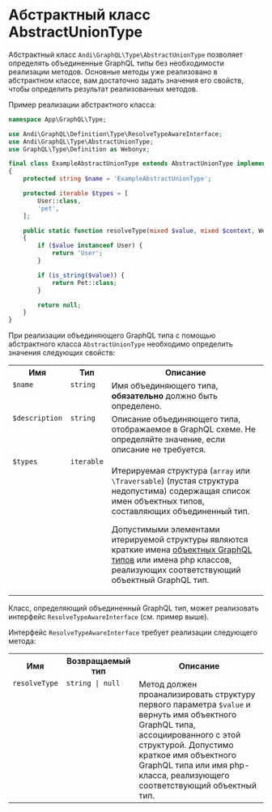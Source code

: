 # Абстрактный класс AbstractUnionType

Абстрактный класс `Andi\GraphQL\Type\AbstractUnionType` позволяет определять объединенные GraphQL типы
без необходимости реализации методов. Основные методы уже реализовано в абстрактном классе, вам достаточно
задать значения его свойств, чтобы определить результат реализованных методов.

Пример реализации абстрактного класса:

```php
namespace App\GraphQL\Type;

use Andi\GraphQL\Definition\Type\ResolveTypeAwareInterface;
use Andi\GraphQL\Type\AbstractUnionType;
use GraphQL\Type\Definition as Webonyx;

final class ExampleAbstractUnionType extends AbstractUnionType implements ResolveTypeAwareInterface
{
    protected string $name = 'ExampleAbstractUnionType';

    protected iterable $types = [
        User::class,
        'pet',
    ];

    public static function resolveType(mixed $value, mixed $context, Webonyx\ResolveInfo $info): ?string
    {
        if ($value instanceof User) {
            return 'User';
        }

        if (is_string($value)) {
            return Pet::class;
        }

        return null;
    }
}
```

При реализации объединяющего GraphQL типа с помощью абстрактного класса `AbstractUnionType` необходимо
определить значения следующих свойств:

<table>
    <tr>
        <th>Имя</th>
        <th>Тип</th>
        <th>Описание</th>
    </tr>
    <tr>
        <td valign="top"><code>$name</code></td>
        <td valign="top"><code>string</code></td>
        <td valign="top">Имя объединяющего типа, <b>обязательно</b> должно быть определено.</td>
    </tr>
    <tr>
        <td valign="top"><code>$description</code></td>
        <td valign="top"><code>string</code></td>
        <td valign="top">
            Описание объединяющего типа, отображаемое в GraphQL схеме.
            Не определяйте значение, если описание не требуется.
        </td>
    </tr>
    <tr>
        <td valign="top"><code>$types</code></td>
        <td valign="top"><code>iterable</code></td>
        <td valign="top">
            <p>
                Итерируемая структура (<code>array</code> или <code>\Traversable</code>)
                (пустая структура недопустима) содержащая список имен объектных типов,
                составляющих объединенный тип.
            </p>
            <p>
                Допустимыми элементами итерируемой структуры являются краткие имена
                <a href="object-type.md">объектных GraphQL типов</a> или имена php классов,
                реализующих соответствующий объектный GraphQL тип.
            </p>
        </td>
    </tr>
</table>

Класс, определяющий объединенный GraphQL тип, может реализовать интерфейс `ResolveTypeAwareInterface`
(см. пример выше).

Интерфейс `ResolveTypeAwareInterface` требует реализации следующего метода:

<table>
    <tr>
        <th>Имя</th>
        <th>Возвращаемый тип</th>
        <th>Описание</th>
    </tr>
    <tr>
        <td valign="top"><code>resolveType</code></td>
        <td valign="top"><code>string | null</code></td>
        <td valign="top">
            Метод должен проанализировать структуру первого параметра <code>$value</code> и вернуть
            имя объектного GraphQL типа, ассоциированного с этой структурой. Допустимо краткое имя
            объектного GraphQL типа или имя php-класса, реализующего соответствующий объектный тип.
        </td>
    </tr>
</table>
